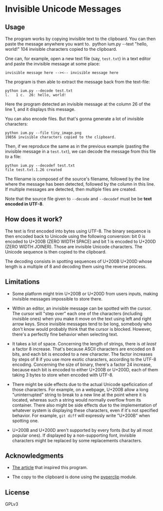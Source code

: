 Invisible Unicode Messages
==========================


## Usage

The program works by copying invisible text to the clipboard. You can then paste the message anywhere you want to.
​‍‍​‍​​​​‍‍​​‍​‍​‍‍​‍‍​​​‍‍​‍‍​​​‍‍​‍‍‍‍​​‍​‍‍​​​​‍​​​​​​‍‍‍​‍‍‍​‍‍​‍‍‍‍​‍‍‍​​‍​​‍‍​‍‍​​​‍‍​​‍​​​​‍​​​​‍
	python ium.py --text "hello, world!"
	104 invisible characters copied to the clipboard.

One can, for example, open a new text file (say, `test.txt`) in a text editor and paste the invisible message at some place:

	invisible message here --><-- invisible message here

The program is then able to extract the message back from the text-file:

	python ium.py --decode test.txt
	l.   1 c.  26: hello, world!

Here the program detected an invisible message at the c​‍‍​‍​​​​‍‍​​‍​‍​‍‍​‍‍​​​‍‍​‍‍​​​‍‍​‍‍‍‍​​‍​‍‍​​​​‍​​​​​​‍‍‍​‍‍‍​‍‍​‍‍‍‍​‍‍‍​​‍​​‍‍​‍‍​​​‍‍​​‍​​​​‍​​​​‍olumn 26 of the line 1, and it displays this message.

You can also encode files. But that's gonna generate a lot of invisible characters:

	python ium.py --file tiny_image.png
	19856 invisible characters copied to the clipboard.

Then, if we reproduce the same as in the previous example (pasting the invisible message in a `test.txt`), we can decode the message from this file *to* a file:

	python ium.py --decodef test.txt
	file test.txt.1.26 created

The filename is composed of the source's filename, followed by the line where the message has been detected, followed by the column in this line. If multiple messages are detected, then multiple files are created.

Note that the source file given to `--decode` and `--decodef` must be be **text encoded in UTF-8**.


## How does it work?

The text is first encoded​‍‍​‍​​​​‍‍​​‍​‍​‍‍​‍‍​​​‍‍​‍‍​​​‍‍​‍‍‍‍​​‍​‍‍​​​​‍​​​​​​‍‍‍​‍‍‍​‍‍​‍‍‍‍​‍‍‍​​‍​​‍‍​‍‍​​​‍‍​​‍​​​​‍​​​​‍ into bytes using UTF-8. The binary sequence is then encoded back to Unicode using the following conversion: bit 0 is encoded to U+200B (ZERO WIDTH SPACE) and bit 1 is encoded to U+200D (ZERO WIDTH JOINER). Those are invisible Unicode characters. The Unicode sequence is then copied to the clipboard.

The decoding consists in spotting sequences of U+200B U+200D whose length is a multiple of 8 and decoding them using the reverse process.


## Limitations

 - Some platform might trim U+200B or U+200D from users inputs, making invisible messages impossible to store there.

 - Within an editor, an invisible message can be spotted with the cursor. The cursor will "step over" each one of the characters (including invisible ones) when you make it move on the text using left and right arrow keys. Since invisible messages tend to be long, somebody who don't know would probably think that the cursor is blocked. However, there's a perfectly fine behavior when selecting text.

 - It takes a lot of space. Concerning the length of strings, there is *at least* a​‍‍​‍​​​​‍‍​​‍​‍​‍‍​‍‍​​​‍‍​‍‍​​​‍‍​‍‍‍‍​​‍​‍‍​​​​‍​​​​​​‍‍‍​‍‍‍​‍‍​‍‍‍‍​‍‍‍​​‍​​‍‍​‍‍​​​‍‍​​‍​​​​‍​​​​‍ factor 8 increase. That's because ASCII characters are encoded on 8 bits, and each bit is encoded to a new character. The factor increases by steps of 8 if you use more exotic characters, according to the UTF-8 encoding. Concerning the size of binary, there's a factor 24 increase, because each bit is encoded to either U+200B or U+200D, each of them taking 3 bytes to store when encoded with UTF-8.

 - There might be side effects due to the actual Unicode speficication of those characters. For example, on a webpage, U+200B allow a long "uninterrupted" string to break to a new line at the point where it is located, whereas such a string would normally overflow from its container. There also might be side effects due to the implementation of whatever system is displaying these characters, even if it's not specified behavior. For example, `git diff` will expressly write "U+200B" when spotting one.

 - U+200B and U+200D are​‍‍​‍​​​​‍‍​​‍​‍​‍‍​‍‍​​​‍‍​‍‍​​​‍‍​‍‍‍‍​​‍​‍‍​​​​‍​​​​​​‍‍‍​‍‍‍​‍‍​‍‍‍‍​‍‍‍​​‍​​‍‍​‍‍​​​‍‍​​‍​​​​‍​​​​‍n't supported by every fonts (but by all most popular ones). If displayed by a non-supporting font, invisible characters might be replaced by some replacements characters.

## Acknowledgments

 - [The article](http://www.drlongghost.com/wordpress/food-food/) that inspired this program.

 - The copy to the clipboard is done using the [pyperclip](https://pypi.python.org/pypi/pyperclip) module.

## License

GPLv3